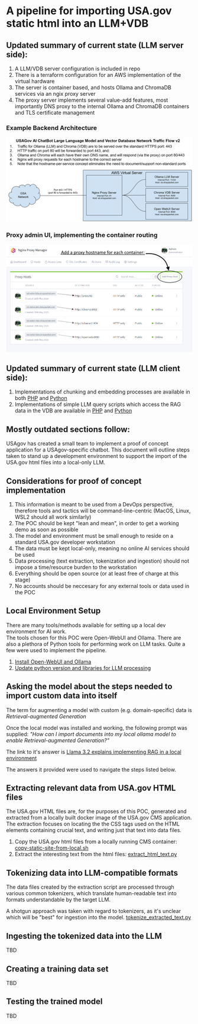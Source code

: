 # A pipeline for importing USA.gov static html into an LLM+VDB

## Updated summary of current state (LLM server side):
1. A LLM/VDB server configuration is included in repo
1. There is a terraform configuration for an AWS implementation of the virtual hardware
1. The server is container based, and hosts Ollama and ChromaDB services via an ngix proxy server
1. The proxy server implements several value-add features, most importantly DNS proxy to the internal Ollama and ChromaDB containers and TLS certificate management

### Example Backend Architecture
![image](./doc/images/chatbot-backend-architecture.png)

### Proxy admin UI, implementing the container routing
![image](./doc/images/proxy-admin-ui.png)

## Updated summary of current state (LLM client side):
1. Implementations of chunking and embedding processes are available in both [PHP](./php/README.md) and [Python](./python/README.md)
1. Implementations of simple LLM query scripts which access the RAG data in the VDB are available in [PHP](./php/README.md) and [Python](./python/README.md)


## Mostly outdated sections follow:
USAgov has created a small team to implement a proof of concept application for a USAgov-specific chatbot.
This document will outline steps taken to stand up a development environment to support the import of the USA.gov html files into a local-only LLM.

## Considerations for proof of concept implementation

1. This information is meant to be used from a DevOps perspective, therefore tools and tactics will be command-line-centric (MacOS, Linux, WSL2 should all work similarly)
1. The POC should be kept "lean and mean", in order to get a working demo as soon as possible
1. The model and environment must be small enough to reside on a standard USA.gov developer workstation
1. The data must be kept local-only, meaning no online AI services should be used
1. Data processing (text extraction, tokenization and ingestion) should not impose a time/resource burden to the workstation
1. Everything should be open source (or at least free of charge at this stage)
1. No accounts should be neccesary for any external tools or data used in the POC

## Local Environment Setup

There are many tools/methods available for setting up a local dev environment for AI work.  
The tools chosen for this POC were Open-WebUI and Ollama.  There are also a plethora of 
Python tools for performing work on LLM tasks.  Quite a few were used to implement the pipeline.

1. [Install Open-WebUI and Ollama](Documentation/Local%20installation%20of%20Open-WebUI%20and%20Ollama.md)
1. [Update python version and libraries for LLM processing](Documentation/Python%20Setup%20for%20LLM.md)

## Asking the model about the steps needed to import custom data into itself

The term for augmenting a model with custom (e.g. domain-specific) data is _Retrieval-augmented Generation_

Once the local model was installed and working, the following prompt was supplied: _"How can I import documents into my local ollama model to enable Retrieval-augmented Generation?"_

The link to it's answer is [Llama 3.2 explains implementing RAG in a local environment](Documentation/Llama%203.2%20explains%20implementing%20RAG%20in%20a%20local%20environment.md)

The answers it provided were used to navigate the steps listed below.

## Extracting relevant data from USA.gov HTML files

The USA.gov HTML files are, for the purposes of this POC, generated and extracted from a locally built docker image of the USA.gov CMS application.  The extraction focuses on locating the the CSS tags used
on the HTML elements containing crucial text, and writing just that text into data files.

1. Copy the USA.gov html files from a locally running CMS container: [copy-static-site-from-local.sh](copy-static-site-from-local.sh)
1. Extract the interesting text from the html files: [extract_html_text.py](extract_html_text.py)

## Tokenizing data into LLM-compatible formats

The data files created by the extraction script are processed through various common tokenizers, which
translate human-readable text into formats understandable by the target LLM.

A shotgun approach was taken with regard to tokenizers, as it's unclear which will be "best" for ingestion into the model. [tokenize_extracted_text.py](tokenize_extracted_text.py)

## Ingesting the tokenized data into the LLM

TBD

## Creating a training data set

TBD

## Testing the trained model

TBD

